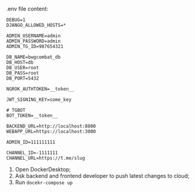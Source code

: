 .env file content:
```
DEBUG=1
DJANGO_ALLOWED_HOSTS=*

ADMIN_USERNAME=admin
ADMIN_PASSWORD=admin
ADMIN_TG_ID=987654321

DB_NAME=bwgcombat_db
DB_HOST=db
DB_USER=root
DB_PASS=root
DB_PORT=5432

NGROK_AUTHTOKEN=__token__

JWT_SIGNING_KEY=some_key

# TGBOT
BOT_TOKEN=__token__

BACKEND_URL=http://localhost:8000
WEBAPP_URL=https://localhost:3000

ADMIN_ID=111111111

CHANNEL_ID=-1111111
CHANNEL_URL=https://t.me/slug
```

1. Open DockerDesktop;
2. Ask backend and frontend developer to push latest changes to cloud;
3. Run ```docekr-compose up```
